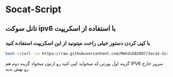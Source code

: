 # Socat-Script
## تانل سوکت ipv6 با استفاده از اسکریپت 
### با کپی کردن دستور خیلی راحت میتونید از این اسکریپت استفاده کنید
```bash
bash <(curl -Ls https://raw.githubusercontent.com/Mehdi682007/Socat-Script/main/setup-socat.sh)
```

گزینه اول پورتی که میخواید کپی کنید رو ازتون میخواد
گزینه دوم هم IPV6 سرور خارج رو بهش بدید
